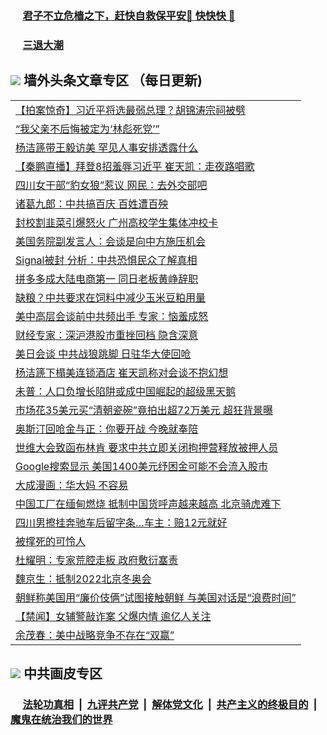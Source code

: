 
 ### &nbsp;&nbsp;&nbsp;&nbsp; [君子不立危樯之下，赶快自救保平安🍎 快快快 📩](https://github.com/pwgy/td/blob/master/README.md)

 ### &nbsp;&nbsp;&nbsp;&nbsp; [三退大潮](https://www.xkide.work/?key=pmaqilqynqnqirmb&pin=18462919&ag=ogQuit&from=pw2) 

## <img src="https://img.icons8.com/cute-clipart/2x/circled-right.png"> 墙外头条文章专区 （每日更新)

<Table>
<tr><td colspan="2" align="left"><a href="https://xzgocnvy.xhuyd.press/?name=c1353551&key=encdeuyadochlaxz&from=pw2">【拍案惊奇】习近平将选最弱总理？胡锦涛宗祠被劈</a></td></tr>
<tr><td colspan="2" align="left"><a href="https://xzgocnvy.xhuyd.press/?name=c1353599&key=encdeuyadochlaxz&from=pw2">“我父亲不后悔被定为‘林彪死党’”</a></td></tr>
<tr><td colspan="2" align="left"><a href="https://xzgocnvy.xhuyd.press/?name=c1353549&key=encdeuyadochlaxz&from=pw2">杨洁篪带王毅访美 罕见人事安排透露什么</a></td></tr>
<tr><td colspan="2" align="left"><a href="https://xzgocnvy.xhuyd.press/?name=c1353640&key=encdeuyadochlaxz&from=pw2">【秦鹏直播】拜登8招羞辱习近平 崔天凯：走夜路唱歌</a></td></tr>
<tr><td colspan="2" align="left"><a href="https://xzgocnvy.xhuyd.press/?name=c1353636&key=encdeuyadochlaxz&from=pw2">四川女干部“豹女狼”惹议 网民：去外交部吧</a></td></tr>
<tr><td colspan="2" align="left"><a href="https://xzgocnvy.xhuyd.press/?name=c1353596&key=encdeuyadochlaxz&from=pw2">诸葛九郎：中共搞百庆 百姓遭百殃</a></td></tr>
<tr><td colspan="2" align="left"><a href="https://xzgocnvy.xhuyd.press/?name=c1353632&key=encdeuyadochlaxz&from=pw2">封校割韭菜引爆怒火 广州高校学生集体冲校卡</a></td></tr>
<tr><td colspan="2" align="left"><a href="https://xzgocnvy.xhuyd.press/?name=c1353593&key=encdeuyadochlaxz&from=pw2">美国务院副发言人：会谈是向中方施压机会</a></td></tr>
<tr><td colspan="2" align="left"><a href="https://xzgocnvy.xhuyd.press/?name=c1353637&key=encdeuyadochlaxz&from=pw2">Signal被封 分析：中共恐惧民众了解真相</a></td></tr>
<tr><td colspan="2" align="left"><a href="https://xzgocnvy.xhuyd.press/?name=c1353631&key=encdeuyadochlaxz&from=pw2">拼多多成大陆电商第一 同日老板黄峥辞职</a></td></tr>
<tr><td colspan="2" align="left"><a href="https://xzgocnvy.xhuyd.press/?name=c1353556&key=encdeuyadochlaxz&from=pw2">缺粮？中共要求在饲料中减少玉米豆粕用量</a></td></tr>
<tr><td colspan="2" align="left"><a href="https://xzgocnvy.xhuyd.press/?name=c1353592&key=encdeuyadochlaxz&from=pw2">美中高层会谈前中共频出手 专家：恼羞成怒</a></td></tr>
<tr><td colspan="2" align="left"><a href="https://xzgocnvy.xhuyd.press/?name=c1353638&key=encdeuyadochlaxz&from=pw2">财经专家：深沪港股市重挫回档 隐含深意</a></td></tr>
<tr><td colspan="2" align="left"><a href="https://xzgocnvy.xhuyd.press/?name=c1353635&key=encdeuyadochlaxz&from=pw2">美日会谈 中共战狼跳脚 日驻华大使回呛</a></td></tr>
<tr><td colspan="2" align="left"><a href="https://xzgocnvy.xhuyd.press/?name=c1353559&key=encdeuyadochlaxz&from=pw2">杨洁篪下榻美连锁酒店 崔天凯称对会谈不抱幻想</a></td></tr>
<tr><td colspan="2" align="left"><a href="https://xzgocnvy.xhuyd.press/?name=c1353502&key=encdeuyadochlaxz&from=pw2">未普：人口负增长陷阱或成中国崛起的超级黑天鹅</a></td></tr>
<tr><td colspan="2" align="left"><a href="https://xzgocnvy.xhuyd.press/?name=c1353557&key=encdeuyadochlaxz&from=pw2">市场花35美元买“清朝瓷碗”竟拍出超72万美元 超狂背景曝</a></td></tr>
<tr><td colspan="2" align="left"><a href="https://xzgocnvy.xhuyd.press/?name=c1353442&key=encdeuyadochlaxz&from=pw2">奥斯汀回呛金与正：你要开战 今晚就奉陪</a></td></tr>
<tr><td colspan="2" align="left"><a href="https://xzgocnvy.xhuyd.press/?name=c1353522&key=encdeuyadochlaxz&from=pw2">世维大会致函布林肯 要求中共立即关闭拘押营释放被押人员</a></td></tr>
<tr><td colspan="2" align="left"><a href="https://xzgocnvy.xhuyd.press/?name=c1353560&key=encdeuyadochlaxz&from=pw2">Google搜索显示 美国1400美元纾困金可能不会流入股市</a></td></tr>
<tr><td colspan="2" align="left"><a href="https://xzgocnvy.xhuyd.press/?name=c1353501&key=encdeuyadochlaxz&from=pw2">大成漫画：华大妈 不容易</a></td></tr>
<tr><td colspan="2" align="left"><a href="https://xzgocnvy.xhuyd.press/?name=c1353426&key=encdeuyadochlaxz&from=pw2">中国工厂在缅甸燃烧 抵制中国货呼声越来越高 北京骑虎难下</a></td></tr>
<tr><td colspan="2" align="left"><a href="https://xzgocnvy.xhuyd.press/?name=c1353481&key=encdeuyadochlaxz&from=pw2">四川男擦挂奔驰车后留字条…车主：赔12元就好</a></td></tr>
<tr><td colspan="2" align="left"><a href="https://xzgocnvy.xhuyd.press/?name=c1353503&key=encdeuyadochlaxz&from=pw2">被撑死的可怜人</a></td></tr>
<tr><td colspan="2" align="left"><a href="https://xzgocnvy.xhuyd.press/?name=c1353550&key=encdeuyadochlaxz&from=pw2">杜耀明：专家荒腔走板 政府敷衍塞责</a></td></tr>
<tr><td colspan="2" align="left"><a href="https://xzgocnvy.xhuyd.press/?name=c1353417&key=encdeuyadochlaxz&from=pw2">魏京生：抵制2022北京冬奥会</a></td></tr>
<tr><td colspan="2" align="left"><a href="https://xzgocnvy.xhuyd.press/?name=c1353521&key=encdeuyadochlaxz&from=pw2">朝鲜称美国用“廉价伎俩”试图接触朝鲜 与美国对话是“浪费时间”</a></td></tr>
<tr><td colspan="2" align="left"><a href="https://xzgocnvy.xhuyd.press/?name=c1353413&key=encdeuyadochlaxz&from=pw2">【禁闻】女辅警敲诈案 父爆内情 逾亿人关注</a></td></tr>
<tr><td colspan="2" align="left"><a href="https://xzgocnvy.xhuyd.press/?name=c1353450&key=encdeuyadochlaxz&from=pw2">余茂春：美中战略竞争不存在“双赢”</a></td></tr>

 </Table>
 
 ## <img src="https://img.icons8.com/cute-clipart/2x/circled-right.png"> 中共画皮专区
 ### &nbsp;&nbsp;&nbsp;&nbsp; [法轮功真相](https://github.com/begood0513/basic/blob/master/README.md) &nbsp;|&nbsp; [九评共产党](https://github.com/begood0513/9ping.md/blob/master/README.md) &nbsp;|&nbsp; [解体党文化](https://github.com/begood0513/jtdwh.md/blob/master/README.md)   &nbsp;|&nbsp; [共产主义的终极目的](https://github.com/begood0513/gczydzjmd.md/blob/master/README.md) &nbsp;|&nbsp; [魔鬼在统治我们的世界](https://github.com/begood0513/gczydzjmd.md/blob/master/README.md) 
